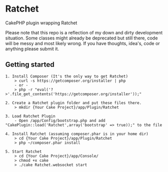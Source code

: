Ratchet
=======

CakePHP plugin wrapping Ratchet

Please note that this repo is a reflection of my down and dirty development situation. Some classes might already be deprecated but still there, code will be messy and most likely wrong. If you have thoughts, idea's, code or anything please submit it.

Getting started
---------------
    1. Install Composer (It's the only way to get Ratchet)
        > curl -s https://getcomposer.org/installer | php
        - or -
        > php -r "eval('?>'.file_get_contents('https://getcomposer.org/installer'));"
    
    2. Create a Ratchet plugin folder and put these files there.
        > mkdir {Your Cake Project}/app/Plugin/Ratchet
        
    3. Load Ratchet Plugin
        - Open /app/Config/bootstrap.php and add "CakePlugin::load('Ratchet',array('bootstrap' => true));" to the file
    
    4. Install Ratchet (assuming composer.phar is in your home dir)
        > cd {Your Cake Project}/app/Plugin/Ratchet
        > php ~/composer.phar install
    
    5. Start Ratchet
        > cd {Your Cake Project}/app/Console/
        > chmod +x cake
        > ./cake Ratchet.websocket start